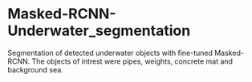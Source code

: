 # Masked-RCNN-Underwater_segmentation

Segmentation of detected underwater objects with fine-tuned Masked-RCNN. The objects of intrest were pipes, weights, concrete  mat and background sea.
